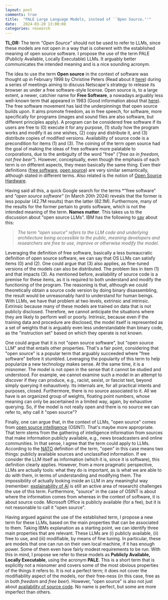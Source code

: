 ```yaml
---
layout: post
comments: true
title:  "PALE Large Language Models, instead of ``Open Source.''"
date:   2024-03-20 13:00:00
categories: research
---
```

   
**TL;DR:** The term *"Open Source"* should not be used to refer to LLMs, since these models are not open in a way that is coherent with the established meaning of open source software. I propose the use of the term PALE (Publicly Available, Locally Executable) LLMs. It arguably better communicates the intended meaning and is a nice sounding acronym.  

The idea to use the term **Open source** in the context of software was thought up in February 1998 by Christine Peters (Read about it [here](https://opensource.com/article/18/2/coining-term-open-source-software)) during a series of meetings aiming to discuss Netscape's strategy to release its browser as under a free software-style license. Open source is, to a large extent, a newer, catchier name for **Free Software**, a nowadays arguably less well-known term that appeared in 1983 (Good information about that [here](https://en.wikipedia.org/wiki/Free_software)). The free software movement has laid the underpinnings that open source builds upon. It aims promote freedom, as in free speech, for software, more specifically for programs (images and sound files are also software, but different principles apply). A program can be considered free software if its users are free to (0) execute it for any purpose, (1) study how the program works and modify it as one wishes, (2) copy and distribute it, and (3) distribute copies of modified versions. Availability of source code is a precondition for items (1) and (3). The coining of the term open source had the goal of making the ideas of free software more palatable to corporations, due to the ambiguity of the word "free" (*"free as in freedom, not free beer"*). However, conceptually, even though the emphasis of each term is on different aspects, they mean basically the same thing. Even their definitions ([free software](https://www.gnu.org/philosophy/free-sw.en.html), [open source](https://opensource.org/osd)) are very similar semantically, although stated in different terms. Also related is the notion of [Open Source Hardware](https://en.wikipedia.org/wiki/Open-source_hardware).

Having said all this, a quick Google search for the terms *"free software" and *"open source software"* (in March 20th 2024) reveals that the former is less popular (42.7M results) than the latter (82.1M). Furthermore, many of the results for the former pertain to *gratis* software, which is not the intended meaning of the term. **Names matter**. This takes us to the discussion about "open source LLMs". IBM has the following to [say](https://www.ibm.com/blog/open-source-large-language-models-benefits-risks-and-types/) about this: 

> *The term “open source” refers to the LLM code and underlying architecture being accessible to the public, meaning developers and researchers are free to use, improve or otherwise modify the model.*

Leveraging the definition of free software, basically a less bureaucratic definition of open source software, we can say that OS LLMs can satisfy items (0) and (2). One could argue that (3) also applies, as fine-tuned  versions of the models can also be distributed. The problem lies in item (1) and that impacts (3). As mentioned before, availability of source code is a premise for these items, as it is required to both understand and modify the functioning of the program. The reasoning is that, although we could theoretically obtain a source code version by doing binary disassembling, the result would be unreasonably hard to understand for human beings. With LLMs, we have that problem at two levels, extrinsic and intrinsic. Extrinsic because many of these models are trained on data that is not publicly disclosed. Therefore, we cannot anticipate the situations where they are likely to perform well or poorly. Intrinsic, because even if the training data and procedure are disclosed, the model itself is represented as a set of weights that is arguably even less understandable than binary code, as the "instruction set" based on which they operate is not known. 

One could argue that it is not "open source software", but "open source LLM" and that entails other properties. That's a fair point, considering that "open source" is a popular term that arguably succeeded where "free software" before it stumbled. Leveraging the popularity of this term to help popularize a new technology makes sense. At the same time, it is a misnomer. The model is not open in the sense that it cannot be studied and understood. For example, we cannot examine such a model in an attempt to discover if they can produce, e.g., racist, sexist, or fascist text, beyond simply querying it exhaustively. Its internals are, for all practical intents and purposes, closed. Furthermore, there is no source associated to it. All we have is an organized group of weights, floating point numbers, whose meaning can only be ascertained in a limited way, again, by exhaustive querying. So, if the model is not really open and there is no source we can refer to, why call it "open source"? 

Finally, one can argue that, in the context of LLMs, "open source" comes from [open source intelligence](https://www.tandfonline.com/doi/full/10.1080/16161262.2023.2224091) (OSINT). That's maybe more appropriate. That term stems from the gathering of intelligence information from sources that make information publicly available, e.g., news broadcasters and online communities. In that sense, I agree that the term could apply to LLMs. According to the [NATO](https://nso.nato.int/natoterm/content/nato/pages/home.html) definition of the term, "open" in this case means two things: publicly available sources and unclassified information. If we consider the LLM itself as information (which it is, since it is software), this definition clearly applies. However, from a more pragmatic perspective, LLMs are actually tools: what they do is important, as is what we are able to do with them, in terms of understanding and modifying them. The impossibility of actually looking inside an LLM in any meaningful way (remember: [explainability of AI](https://www.sciencedirect.com/science/article/pii/S0950705123000230) is still an active area of research) challenges the use of this term. Furthermore, "source" in the case of OSINT is about where the information comes from whereas in the context of software, it is about source code. Microsoft Office is publicly available (for a fee), but it is not reasonable to call it "open source". 

Having argued against the use of the established term, I propose a new term for these LLMs, based on the main properties that can be associated to them. Taking IBMs explanation as a starting point, we can identify three main properties that are relevant. These LLMs are (i) publicly available, (ii) free to use, and (iii) modifiable, by means of fine tuning. In particular, these are models that one can run on their own local machine, if it has enough power. Some of them even have fairly modest requirements to be run. With this in mind, I propose we refer to these models as **Publicly Available, Locally Executable**, using the acronym **PALE**. This is a short term that is explicitly not a misnomer and covers some of the most obvious properties of the things it refers to. It is not a perfect term; it does not cover the modifiability aspect of the models, nor their free-ness (in this case, free as in both *freedom* and *free beer*). However, "open source" is also not just about [availability of source code](https://opensource.com/article/19/8/what-open-source-not). No name is perfect, but some are more imperfect than others. 
